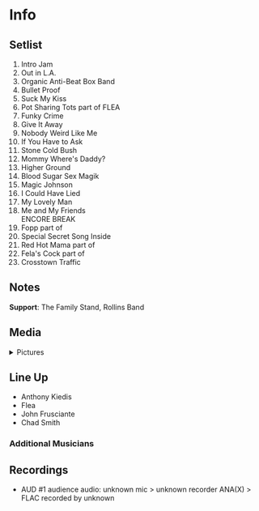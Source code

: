 # Info

## Setlist

1. Intro Jam
2. Out in L.A.
3. Organic Anti-Beat Box Band
4. Bullet Proof
5. Suck My Kiss
6. Pot Sharing Tots part of FLEA
7. Funky Crime
8. Give It Away
9. Nobody Weird Like Me
10. If You Have to Ask
11. Stone Cold Bush
12. Mommy Where's Daddy?
13. Higher Ground
14. Blood Sugar Sex Magik
15. Magic Johnson
16. I Could Have Lied
17. My Lovely Man
18. Me and My Friends
<br> ENCORE BREAK
19. Fopp part of
20. Special Secret Song Inside
21. Red Hot Mama part of
22. Fela's Cock part of
23. Crosstown Traffic

## Notes

**Support**: The Family Stand, Rollins Band

## Media 

<details>
  <summary>Pictures</summary>
  <!--<img alt="Setlist" title="Setlist" src="_.jpg" height="200" />
  <img alt="Clipping" title="Clipping" src="_.jpg" height="200" />
  <img alt="Flyer" title="Flyer" src="_.jpg" height="200" />-->
</details>

## Line Up

* Anthony Kiedis
* Flea
* John Frusciante
* Chad Smith

### Additional Musicians

## Recordings

* AUD #1 audience audio: unknown mic > unknown recorder ANA(X) > FLAC recorded by unknown

